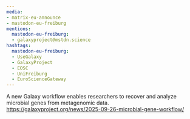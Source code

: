 ```yaml
---
media:
- matrix-eu-announce
- mastodon-eu-freiburg
mentions:
  mastodon-eu-freiburg:
  - galaxyproject@mstdn.science
hashtags:
  mastodon-eu-freiburg:
  - UseGalaxy
  - GalaxyProject
  - EOSC
  - UniFreiburg
  - EuroScienceGateway
---
```

A new Galaxy workflow enables researchers to recover and analyze microbial genes from metagenomic data.
https://galaxyproject.org/news/2025-09-26-microbial-gene-workflow/